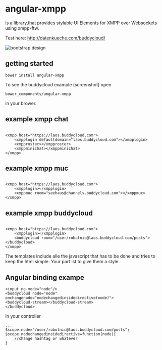 # angular-xmpp

is a library,that provides stylable UI Elements for XMPP over Websockets using xmpp-ftw.

Test here:  http://datenkueche.com/buddycloud/

![bootstrap design](https://raw.githubusercontent.com/robotnic/angular-xmpp-services/itemtree/src/assets/docimg/bootstrap.png)

## getting started

```
bower install angular-xmpp
```

To see the buddycloud example (screenshot) open 
```
bower_components/angular-xmpp
```
in your brower.

## example xmpp chat
```

<xmpp host="https://laos.buddycloud.com">
    <xmpplogin defaultdomain="laos.buddycloud.com"></xmpplogin>
    <xmpproster></xmpproster>
    <xmppminichat></xmppminichat>
</xmpp>

```

## example xmpp muc
```

<xmpp host="https://laos.buddycloud.com">
    <xmpplogin></xmpplogin>
    <xmppmuc room="seehaus@channels.buddycloud.com"></xmppmuc>
</xmpp>

```

## example xmpp buddycloud
```

<xmpp host="https://laos.buddycloud.com">
    <xmpplogin></xmpplogin>
    <buddycloud room="/user/robotnic@laos.buddycloud.com/posts"></buddycloud>
</xmpp>

```



The templates include alle the javascript that has to be done and tries to keep the html simple.
Your part ist to give them a style.

## Angular binding exampe
```
<input ng-mode="node"/>
<buddycloud node="node" onchangenode="nodechangedinsidedirective(node)">
<buddycloud-stream></buddycloud-stream>
</buddycloud>
```

In your controller
```
...
$scope.node="/user/robotnic@laos.buddycloud.com/posts";
$scope.nodechangedinsidedirective=function(node){
    //change hashtag or whatever
}

```




